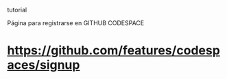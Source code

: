 tutorial

Página para registrarse en GITHUB CODESPACE 
# https://github.com/features/codespaces/signup
